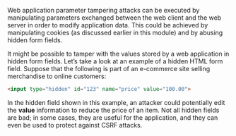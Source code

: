 Web application parameter tampering attacks can be executed by manipulating parameters exchanged between the web client and the web server in order to modify application data. This could be achieved by manipulating cookies (as discussed earlier in this module) and by abusing hidden form fields.

It might be possible to tamper with the values stored by a web application in hidden form fields. Let’s take a look at an example of a hidden HTML form field. Suppose that the following is part of an e-commerce site selling merchandise to online customers:

```html
<input type="hidden" id="123" name="price" value="100.00">
```

In the hidden field shown in this example, an attacker could potentially edit the **value** information to reduce the price of an item. Not all hidden fields are bad; in some cases, they are useful for the application, and they can even be used to protect against CSRF attacks.

